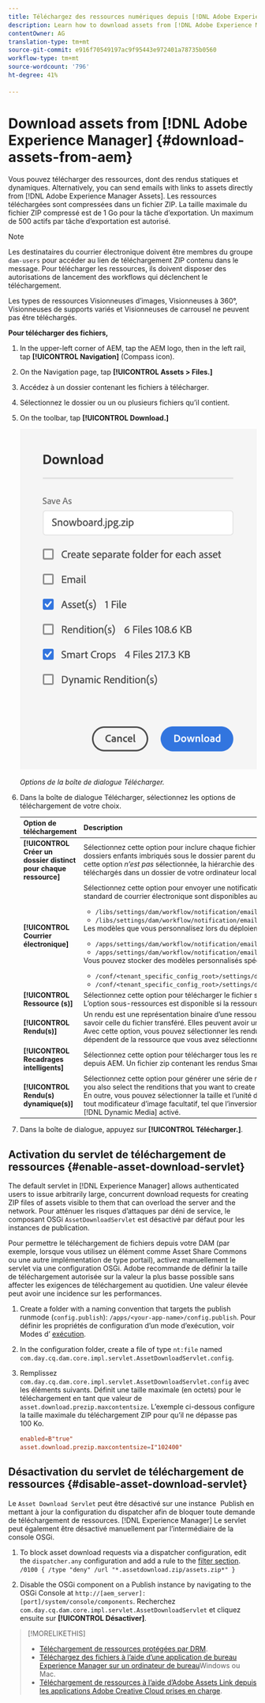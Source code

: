 ```yaml
---
title: Téléchargez des ressources numériques depuis [!DNL Adobe Experience Manager].
description: Learn how to download assets from [!DNL Adobe Experience Manager] and enable or disable the download functionality.
contentOwner: AG
translation-type: tm+mt
source-git-commit: e916f70549197ac9f95443e972401a78735b0560
workflow-type: tm+mt
source-wordcount: '796'
ht-degree: 41%

---
```



# Download assets from [!DNL Adobe Experience Manager] {#download-assets-from-aem}

Vous pouvez télécharger des ressources, dont des rendus statiques et dynamiques. Alternatively, you can send emails with links to assets directly from [!DNL Adobe Experience Manager Assets]. Les ressources téléchargées sont compressées dans un fichier ZIP. La taille maximale du fichier ZIP compressé est de 1 Go pour la tâche d’exportation. Un maximum de 500 actifs par tâche d’exportation est autorisé.

>[!NOTE]
>
>Les destinataires du courrier électronique doivent être membres du groupe `dam-users` pour accéder au lien de téléchargement ZIP contenu dans le message. Pour télécharger les ressources, ils doivent disposer des autorisations de lancement des workflows qui déclenchent le téléchargement.

Les types de ressources Visionneuses d’images, Visionneuses à 360°, Visionneuses de supports variés et Visionneuses de carrousel ne peuvent pas être téléchargés.

**Pour télécharger des fichiers,**

1. In the upper-left corner of AEM, tap the AEM logo, then in the left rail, tap **[!UICONTROL Navigation]** (Compass icon).
1. On the Navigation page, tap **[!UICONTROL Assets > Files.]**
1. Accédez à un dossier contenant les fichiers à télécharger.
1. Sélectionnez le dossier ou un ou plusieurs fichiers qu’il contient.
1. On the toolbar, tap **[!UICONTROL Download.]**

   ![Options disponibles lors du téléchargement de fichiers à partir de ressources Experience Manager](/help/assets/assets/asset-download1.png)

   *Options de la boîte de dialogue Télécharger.*

1. Dans la boîte de dialogue Télécharger, sélectionnez les options de téléchargement de votre choix.

   | Option de téléchargement | Description |
   |---|---|
   | **[!UICONTROL Créer un dossier distinct pour chaque ressource]** | Sélectionnez cette option pour inclure chaque fichier que vous téléchargez, y compris les fichiers, dans des dossiers enfants imbriqués sous le dossier parent du fichier, dans un dossier sur votre ordinateur local. Lorsque cette option *n’est pas* sélectionnée, la hiérarchie des dossiers est ignorée par défaut et tous les fichiers sont téléchargés dans un dossier de votre ordinateur local. |
   | **[!UICONTROL Courrier électronique]** | Sélectionnez cette option pour envoyer une notification par courrier électronique au destinataire. Les modèles standard de courrier électronique sont disponibles aux emplacements suivants :<ul><li>`/libs/settings/dam/workflow/notification/email/downloadasset`.</li><li>`/libs/settings/dam/workflow/notification/email/transientworkflowcompleted`.</li></ul> Les modèles que vous personnalisez lors du déploiement sont disponibles aux emplacements suivants : <ul><li>`/apps/settings/dam/workflow/notification/email/downloadasset`.</li><li>`/apps/settings/dam/workflow/notification/email/transientworkflowcompleted`.</li></ul>Vous pouvez stocker des modèles personnalisés spécifiques au client aux emplacements suivants :<ul><li>`/conf/<tenant_specific_config_root>/settings/dam/workflow/notification/email/downloadasset`.</li><li>`/conf/<tenant_specific_config_root>/settings/dam/workflow/notification/email/transientworkflowcompleted`.</li></ul> |
   | **[!UICONTROL Ressource (s)]** | Sélectionnez cette option pour télécharger le fichier sous sa forme d’origine sans aucun rendu.<br>L’option sous-ressources est disponible si la ressource d’origine comporte des sous-ressources. |
   | **[!UICONTROL Rendu(s)]** | Un rendu est une représentation binaire d’une ressource. Les ressources possèdent une représentation principale, à savoir celle du fichier transféré. Elles peuvent avoir un nombre illimité de représentations. <br> Avec cette option, vous pouvez sélectionner les rendus que vous souhaitez télécharger. Les rendus disponibles dépendent de la ressource que vous avez sélectionnée. |
   | **[!UICONTROL Recadrages intelligents]** | Sélectionnez cette option pour télécharger tous les rendus de recadrage intelligent de la ressource sélectionnée depuis AEM. Un fichier zip contenant les rendus Smart Crop est créé et téléchargé sur votre ordinateur local. |
   | **[!UICONTROL Rendu(s) dynamique(s)]** | Sélectionnez cette option pour générer une série de rendus alternatifs en temps réel. When you select this option, you also select the renditions that you want to create dynamically by selecting from the [Image Preset](image-presets.md) list. <br>En outre, vous pouvez sélectionner la taille et l’unité de mesure, le format, l’espace colorimétrique, la résolution et tout modificateur d’image facultatif, tel que l’inversion de l’image. Cette option n’est disponible que si vous avez [!DNL Dynamic Media] activé. |

1. Dans la boîte de dialogue, appuyez sur **[!UICONTROL Télécharger.]**.

## Activation du servlet de téléchargement de ressources {#enable-asset-download-servlet}

The default servlet in [!DNL Experience Manager] allows authenticated users to issue arbitrarily large, concurrent download requests for creating ZIP files of assets visible to them that can overload the server and the network. Pour atténuer les risques d’attaques par déni de service, le composant OSGi `AssetDownloadServlet` est désactivé par défaut pour les instances de publication.

Pour permettre le téléchargement de fichiers depuis votre DAM (par exemple, lorsque vous utilisez un élément comme Asset Share Commons ou une autre implémentation de type portail), activez manuellement le servlet via une configuration OSGi. Adobe recommande de définir la taille de téléchargement autorisée sur la valeur la plus basse possible sans affecter les exigences de téléchargement au quotidien. Une valeur élevée peut avoir une incidence sur les performances.

1. Create a folder with a naming convention that targets the publish runmode (`config.publish`): `/apps/<your-app-name>/config.publish`. Pour définir les propriétés de configuration d’un mode d’exécution, voir Modes d’ [exécution](/help/sites-deploying/configure-runmodes.md#defining-configuration-properties-for-a-run-mode).

1. In the configuration folder, create a file of type `nt:file` named `com.day.cq.dam.core.impl.servlet.AssetDownloadServlet.config`.
1. Remplissez `com.day.cq.dam.core.impl.servlet.AssetDownloadServlet.config` avec les éléments suivants. Définit une taille maximale (en octets) pour le téléchargement en tant que valeur de `asset.download.prezip.maxcontentsize`. L’exemple ci-dessous configure la taille maximale du téléchargement ZIP pour qu’il ne dépasse pas 100 Ko.

   ```conf
   enabled=B"true"
   asset.download.prezip.maxcontentsize=I"102400"
   ```

## Désactivation du servlet de téléchargement de ressources {#disable-asset-download-servlet}

Le `Asset Download Servlet` peut être désactivé sur une instance  Publish en mettant à jour la configuration du dispatcher afin de bloquer toute demande de téléchargement de ressources. [!DNL Experience Manager] Le servlet peut également être désactivé manuellement par l’intermédiaire de la console OSGi.

1. To block asset download requests via a dispatcher configuration, edit the `dispatcher.any` configuration and add a rule to the [filter section](https://docs.adobe.com/content/help/en/experience-manager-dispatcher/using/configuring/dispatcher-configuration.html#defining-a-filter). `/0100 { /type "deny" /url "*.assetdownload.zip/assets.zip*" }`

1. Disable the OSGi component on a Publish instance by navigating to the OSGi Console at `http://[aem_server]:[port]/system/console/components`. Recherchez `com.day.cq.dam.core.impl.servlet.AssetDownloadServlet` et cliquez ensuite sur **[!UICONTROL Désactiver]**.

>[!MORELIKETHIS]
>
>* [Téléchargement de ressources protégées par DRM](drm.md).
>* [Téléchargez des fichiers à l’aide d’une application de bureau Experience Manager sur un ordinateur de bureau](https://helpx.adobe.com/fr/experience-manager/desktop-app/aem-desktop-app.html)Windows ou Mac.
>* [Téléchargement de ressources à l’aide d’Adobe Assets Link depuis les applications Adobe Creative Cloud prises en charge](https://helpx.adobe.com/fr/enterprise/using/manage-assets-using-adobe-asset-link.html).

